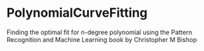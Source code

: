 # PolynomialCurveFitting
Finding the optimal fit for n-degree polynomial using the Pattern Recognition and Machine Learning book by Christopher M Bishop
